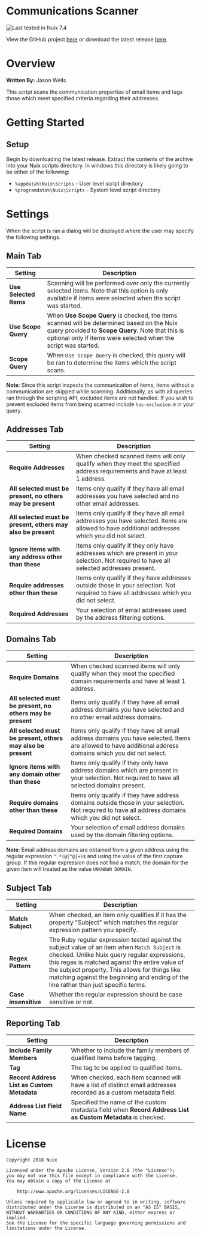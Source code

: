 Communications Scanner
======================

![Last tested in Nuix 7.4](https://img.shields.io/badge/Nuix-7.4-green.svg)

View the GitHub project [here](https://github.com/NuixSDK/Communication-Scanner) or download the latest release [here](https://github.com/NuixSDK/Communication-Scanner/releases).

# Overview

**Written By:** Jason Wells

This script scans the communication properties of email items and tags those which meet specified criteria regarding their addresses.

# Getting Started

## Setup

Begin by downloading the latest release.  Extract the contents of the archive into your Nuix scripts directory.  In windows this directory is likely going to be either of the following:

- `%appdata%\Nuix\Scripts` - User level script directory
- `%programdata%\Nuix\Scripts` - System level script directory

# Settings

When the script is ran a dialog will be displayed where the user may specify the following settings.

## Main Tab

| Setting | Description |
|---------|-------------|
| **Use Selected Items** | Scanning will be performed over only the currently selected items.  Note that this option is only available if items were selected when the script was started. |
| **Use Scope Query** | When **Use Scope Query** is checked, the items scanned will be determined based on the Nuix query provided to **Scope Query**.  Note that this is optional only if items were selected when the script was started. |
| **Scope Query** | When `Use Scope Query` is checked, this query will be ran to determine the items which the script scans. |

**Note**: Since this script inspects the communication of items, items without a communication are skipped while scanning.  Additionally, as with all queries ran through the scripting API, excluded items are not handled.  If you wish to prevent excluded items from being scanned include `has-exclusion:0` in your query.

## Addresses Tab

| Setting | Description |
|---------|-------------|
| **Require Addresses** | When checked scanned items will only qualify when they meet the specified address requirements and have at least 1 address. |
| **All selected must be present, no others may be present** | Items only qualify if they have all email addresses you have selected and no other email addresses. |
| **All selected must be present, others may also be present** | Items only qualify if they have all email addresses you have selected.  Items are allowed to have additional addresses which you did not select. |
| **Ignore items with any address other than these** | Items only qualify if they only have addresses which are present in your selection.  Not required to have all selected addresses present. |
| **Require addresses other than these** | Items only qualify if they have addresses outside those in your selection.  Not required to have all addresses which you did not select. |
| **Required Addresses** | Your selection of email addresses used by the address filtering options. |

## Domains Tab

| Setting | Description |
|---------|-------------|
| **Require Domains** | When checked scanned items will only qualify when they meet the specified domain requirements and have at least 1 address. |
| **All selected must be present, no others may be present** | Items only qualify if they have all email address domains you have selected and no other email address domains. |
| **All selected must be present, others may also be present** | Items only qualify if they have all email address domains you have selected.  Items are allowed to have additional address domains which you did not select. |
| **Ignore items with any domain other than these** | Items only qualify if they only have address domains which are present in your selection.  Not required to have all selected domains present. |
| **Require domains other than these** | Items only qualify if they have address domains outside those in your selection.  Not required to have all address domains which you did not select. |
| **Required Domains** | Your selection of email address domains used by the domain filtering options. |

**Note**: Email address domains are obtained from a given address using the regular expression `^.*(@[^@]+)$` and using the value of the first capture group.  If this regular expression does not find a match, the domain for the given item will treated as the value `UNKNOWN DOMAIN`.

## Subject Tab

| Setting | Description |
|---------|-------------|
| **Match Subject** | When checked, an item only qualifies if it has the property "Subject" which matches the regular expression pattern you specify. |
| **Regex Pattern** | The Ruby regular expression tested against the subject value of an item when `Match Subject` is checked.  Unlike Nuix query regular expressions, this regex is matched against the entire value of the subject property.  This allows for things like matching against the beginning and ending of the line rather than just specific terms. |
| **Case insensitive** | Whether the regular expression should be case sensitive or not. |

## Reporting Tab

| Setting | Description |
|---------|-------------|
| **Include Family Members** | Whether to include the family members of qualified items before tagging. |
| **Tag** | The tag to be applied to qualified items. |
| **Record Address List as Custom Metadata** | When checked, each item scanned will have a list of distinct email addresses recorded as a custom metadata field. |
| **Address List Field Name** | Specified the name of the custom metadata field when **Record Address List as Custom Metadata** is checked. |

# License

```
Copyright 2018 Nuix

Licensed under the Apache License, Version 2.0 (the "License");
you may not use this file except in compliance with the License.
You may obtain a copy of the License at

    http://www.apache.org/licenses/LICENSE-2.0

Unless required by applicable law or agreed to in writing, software
distributed under the License is distributed on an "AS IS" BASIS,
WITHOUT WARRANTIES OR CONDITIONS OF ANY KIND, either express or implied.
See the License for the specific language governing permissions and
limitations under the License.
```
